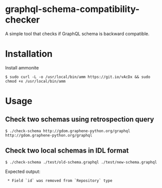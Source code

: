 # graphql-schema-compatibility-checker
A simple tool that checks if GraphQL schema is backward compatible.


# Installation
Install ammonite

    $ sudo curl -L -o /usr/local/bin/amm https://git.io/vAcDx && sudo chmod +x /usr/local/bin/amm  

# Usage

## Check two schemas using retrospection query
    $ ./check-schema http://gdom.graphene-python.org/graphql http://gdom.graphene-python.org/graphql

## Check two local schemas in IDL format
    $ ./check-schema ./test/old-schema.graphql ./test/new-schema.graphql

Expected output:
```
 * Field `id` was removed from `Repository` type
```

          

